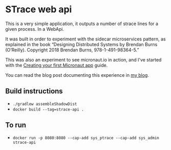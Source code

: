 # STrace web api #

This is a very simple application, it outputs a number of strace lines for a given process. In a WebApi.

It was built in order to experiment with the sidecar microservices pattern, as explained in the book “Designing Distributed Systems by Brendan Burns (O’Reilly). Copyright 2018 Brendan Burns, 978-1-491-98364-5.”

This was also an experiment to see micronaut.io in action, and I've started with the [Creating your first Micronaut app](http://guides.micronaut.io/creating-your-first-micronaut-app/guide/index.html) guide.

You can read the blog post documenting this experience in [my blog](https://brunoflavio.com/blog/microservices/docker/2019/01/29/microservices-sidecar-pattern.html).

## Build instructions

* `./gradlew assembleShadowDist`
* `docker build --tag=strace-api .`

## To run

* `docker run -p 8080:8080 --cap-add sys_ptrace --cap-add sys_admin strace-api`
